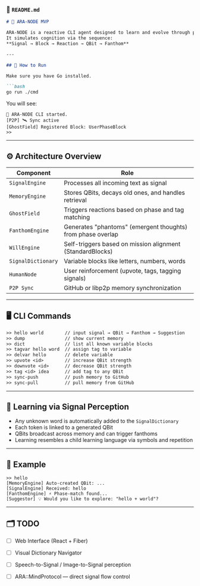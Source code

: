 

### 📄 `README.md`

````md
# 🧠 ARA-NODE MVP

ARA-NODE is a reactive CLI agent designed to learn and evolve through pure signal interaction.  
It simulates cognition via the sequence:  
**Signal → Block → Reaction → QBit → Fanthom**

---

## 🚀 How to Run

Make sure you have Go installed.

```bash
go run ./cmd
````

You will see:

```
🧠 ARA-NODE CLI started.
[P2P] 🛰️ Sync active
[GhostField] Registered Block: UserPhaseBlock
>> 
```

---

## ⚙️ Architecture Overview

| Component          | Role                                                        |
| ------------------ | ----------------------------------------------------------- |
| `SignalEngine`     | Processes all incoming text as signal                       |
| `MemoryEngine`     | Stores QBits, decays old ones, and handles retrieval        |
| `GhostField`       | Triggers reactions based on phase and tag matching          |
| `FanthomEngine`    | Generates "phantoms" (emergent thoughts) from phase overlap |
| `WillEngine`       | Self-triggers based on mission alignment (StandardBlocks)   |
| `SignalDictionary` | Variable blocks like letters, numbers, words                |
| `HumanNode`        | User reinforcement (upvote, tags, tagging signals)          |
| `P2P Sync`         | GitHub or libp2p memory synchronization                     |

---

## 🖥️ CLI Commands

```txt
>> hello world        // input signal → QBit → Fanthom → Suggestion
>> dump               // show current memory
>> dict               // list all known variable blocks
>> tagvar hello word  // assign tag to variable
>> delvar hello       // delete variable
>> upvote <id>        // increase QBit strength
>> downvote <id>      // decrease QBit strength
>> tag <id> idea      // add tag to any QBit
>> sync-push          // push memory to GitHub
>> sync-pull          // pull memory from GitHub
```

---

## 🔁 Learning via Signal Perception

* Any unknown word is automatically added to the `SignalDictionary`
* Each token is linked to a generated QBit
* QBits broadcast across memory and can trigger fanthoms
* Learning resembles a child learning language via symbols and repetition

---

## 📡 Example

```
>> hello
[MemoryEngine] Auto-created QBit: ...
[SignalEngine] Received: hello
[FanthomEngine] ⚡ Phase-match found...
[Suggestor] 💡 Would you like to explore: "hello + world"?
```

---

## 🗂️ TODO

* [ ] Web Interface (React + Fiber)
* [ ] Visual Dictionary Navigator
* [ ] Speech-to-Signal / Image-to-Signal perception
* [ ] ARA::MindProtocol — direct signal flow control


